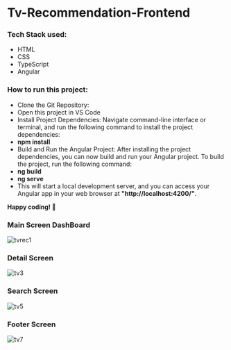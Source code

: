 # Tv-Recommendation-Frontend

### Tech Stack used:
- HTML
- CSS
- TypeScript
- Angular


### How to run this project:
- Clone the Git Repository:
- Open this project in VS Code
- Install Project Dependencies: Navigate command-line interface or terminal, and run the following command to install the project dependencies:
- **npm install**
- Build and Run the Angular Project: After installing the project dependencies, you can now build and run your Angular project. To build the project, run the following command: 
-  **ng build** 
-  **ng serve**
- This will start a local development server, and you can access your Angular app in your web browser at **"http://localhost:4200/"**.

**Happy coding! 🚀**

### Main Screen DashBoard

![tvrec1](https://user-images.githubusercontent.com/66872047/226270566-064c9156-ffd4-45d0-920a-bcdb8b69645c.png)

### Detail Screen 

![tv3](https://user-images.githubusercontent.com/66872047/226270935-19b04d40-a796-4363-b612-5d8a6887c29d.png)


### Search Screen 

![tv5](https://user-images.githubusercontent.com/66872047/229990942-4c746264-090d-4a90-b900-b734cbc14a5c.png)


### Footer Screen 

![tv7](https://user-images.githubusercontent.com/66872047/229990967-126c66b8-3e0d-4e91-8efd-6fa1d1aa4f9d.png)



